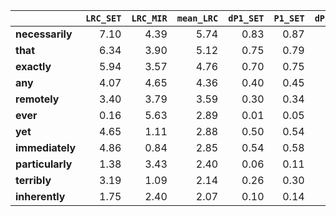 |                  |   `LRC_SET` |   `LRC_MIR` |   `mean_LRC` |   `dP1_SET` |   `P1_SET` |   `dP1_MIR` |   `P1_MIR` |   `mean_dP1` |   `mean_P1` |   `G2_SET` |   `G2_MIR` |   `mean_G2` |   `dP2_SET` |   `P2_SET` |   `dP2_MIR` |   `P2_MIR` |   `mean_dP2` |   `mean_P2` |   `f_SET` |   `f_MIR` |   `f1_SET` |   `f1_MIR` |   `f2_SET` |   `f2_MIR` |
|:-----------------|------------:|------------:|-------------:|------------:|-----------:|------------:|-----------:|-------------:|------------:|-----------:|-----------:|------------:|------------:|-----------:|------------:|-----------:|-------------:|------------:|----------:|----------:|-----------:|-----------:|-----------:|-----------:|
| **necessarily**  |        7.10 |        4.39 |         5.74 |        0.83 |       0.87 |        0.70 |       0.87 |         0.76 |        0.87 | 230,256.76 |   2,597.66 |  116,427.21 |        0.01 |       0.01 |        0.00 |       0.00 |         0.01 |        0.01 |    42,595 |       963 |  3,173,681 |    291,735 |     48,947 |      1,107 |
| **that**         |        6.34 |        3.90 |         5.12 |        0.75 |       0.79 |        0.61 |       0.78 |         0.68 |        0.79 | 831,134.96 |   9,957.28 |  420,546.12 |        0.05 |       0.05 |        0.01 |       0.01 |         0.03 |        0.03 |   164,768 |     4,308 |  3,173,681 |    291,735 |    208,262 |      5,494 |
| **exactly**      |        5.94 |        3.57 |         4.76 |        0.70 |       0.75 |        0.61 |       0.78 |         0.66 |        0.76 | 210,126.00 |   1,860.71 |  105,993.36 |        0.01 |       0.01 |        0.00 |       0.00 |         0.01 |        0.01 |    43,813 |       813 |  3,173,681 |    291,735 |     58,643 |      1,041 |
| **any**          |        4.07 |        4.65 |         4.36 |        0.40 |       0.45 |        0.72 |       0.89 |         0.56 |        0.67 |  50,880.76 |   2,985.73 |   26,933.25 |        0.00 |       0.00 |        0.00 |       0.00 |         0.00 |        0.00 |    15,384 |     1,066 |  3,173,681 |    291,735 |     34,382 |      1,197 |
| **remotely**     |        3.40 |        3.79 |         3.59 |        0.30 |       0.34 |        0.62 |       0.79 |         0.46 |        0.57 |  15,284.42 |   4,256.31 |    9,770.36 |        0.00 |       0.00 |        0.01 |       0.01 |         0.00 |        0.00 |     5,661 |     1,840 |  3,173,681 |    291,735 |     16,426 |      2,341 |
| **ever**         |        0.16 |        5.63 |         2.89 |        0.01 |       0.05 |        0.76 |       0.93 |         0.38 |        0.49 |     183.91 |  14,253.47 |    7,218.69 |        0.00 |       0.00 |        0.02 |       0.02 |         0.01 |        0.01 |     5,932 |     4,709 |  3,173,681 |    291,735 |    114,075 |      5,060 |
| **yet**          |        4.65 |        1.11 |         2.88 |        0.50 |       0.54 |        0.22 |       0.39 |         0.36 |        0.47 | 197,610.29 |     223.08 |   98,916.68 |        0.02 |       0.02 |        0.00 |       0.00 |         0.01 |        0.01 |    51,867 |       320 |  3,173,681 |    291,735 |     95,763 |        815 |
| **immediately**  |        4.86 |        0.84 |         2.85 |        0.54 |       0.58 |        0.17 |       0.34 |         0.35 |        0.46 | 224,058.80 |     191.87 |  112,125.34 |        0.02 |       0.02 |        0.00 |       0.00 |         0.01 |        0.01 |    56,099 |       403 |  3,173,681 |    291,735 |     96,973 |      1,195 |
| **particularly** |        1.38 |        3.43 |         2.40 |        0.06 |       0.11 |        0.54 |       0.71 |         0.30 |        0.41 |  37,272.26 |  18,583.63 |   27,927.95 |        0.01 |       0.02 |        0.03 |       0.03 |         0.02 |        0.02 |    55,527 |     9,243 |  3,173,681 |    291,735 |    513,668 |     13,003 |
| **terribly**     |        3.19 |        1.09 |         2.14 |        0.26 |       0.30 |        0.17 |       0.34 |         0.22 |        0.32 |  43,741.22 |     764.42 |   22,252.82 |        0.01 |       0.01 |        0.00 |       0.01 |         0.00 |        0.01 |    17,949 |     1,567 |  3,173,681 |    291,735 |     58,964 |      4,610 |
| **inherently**   |        1.75 |        2.40 |         2.07 |        0.10 |       0.14 |        0.39 |       0.56 |         0.24 |        0.35 |   7,021.95 |   3,925.26 |    5,473.60 |        0.00 |       0.00 |        0.01 |       0.01 |         0.00 |        0.01 |     6,743 |     2,864 |  3,173,681 |    291,735 |     47,803 |      5,133 |